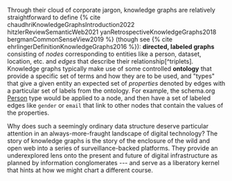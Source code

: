 Through their cloud of corporate jargon, knowledge graphs are relatively straightforward to define {% cite chaudhriKnowledgeGraphsIntroduction2022 hitzlerReviewSemanticWeb2021 yanRetrospectiveKnowledgeGraphs2018 bergmanCommonSenseView2019 %} (though see {% cite ehrlingerDefinitionKnowledgeGraphs2016 %}): **directed, labeled graphs** consisting of *nodes* corresponding to entities like a person, dataset, location, etc. and *edges* that describe their relationship[^triplets]. Knowledge graphs typically make use of some controlled **ontology** that provide a specific set of terms and how they are to be used, and "types" that give a given entity an expected set of *properties* denoted by edges with a particular set of labels from the ontology. For example, the schema.org [Person](https://schema.org/Person) type would be applied to a node, and then have a set of labeled edges like `gender` or `email` that link to other nodes that contain the values of the properties. 

Why does such a seemingly ordinary data structure deserve particular attention in an always-more-fraught landscape of digital technology? The story of knowledge graphs is the story of the enclosure of the wild and open web into a series of surveillance-backed platforms. They provide an underexplored lens onto the present and future of digital infrastructure as planned by information conglomerates --- and serve as a liberatory kernel that hints at how we might chart a different course.
